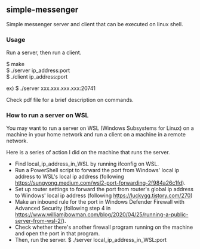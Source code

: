 ## simple-messenger
Simple messenger server and client that can be executed on linux shell. 

### Usage
Run a server, then run a client.

$ make<br/>
$ ./server ip_address:port<br/>
$ ./client ip_address:port<br/>

ex) $ ./server xxx.xxx.xxx.xxx:20741


Check pdf file for a brief description on commands. 

### How to run a server on WSL
You may want to run a server on WSL (Windows Subsystems for Linux) on a machine in your home network and run a client on a machine in a remote network.<br/>

Here is a series of action I did on the machine that runs the server. 
* Find local_ip_address_in_WSL by running ifconfig on WSL.<br/>
* Run a PowerShell script to forward the port from Windows' local ip address to WSL's local ip address (following https://sungyong.medium.com/wsl2-port-forwarding-2f984a26c1fd).<br/>
* Set up router settings to forward the port from router's global ip address to Windows' local ip address (following https://luckygg.tistory.com/270)
* Make an inbound rule for the port in Windows Defender Firewall with Advanced Security (following step 4 in https://www.williamjbowman.com/blog/2020/04/25/running-a-public-server-from-wsl-2/).<br/>
* Check whether there's another firewall program running on the machine and open the port in that program.
* Then, run the server. $ ./server local_ip_address_in_WSL:port<br/>
